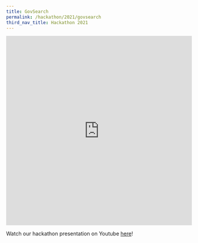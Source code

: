 ```yaml
---
title: GovSearch
permalink: /hackathon/2021/govsearch
third_nav_title: Hackathon 2021
---
```

<iframe src="https://docs.google.com/presentation/d/e/2PACX-1vR0gDE9K_LqbLLYmMK2B6ulORDoLyS23oCPchhaG4v4lkugRKt6YuVFQ8HWVZaZ_PTXFgTg4N0psw40/embed?start=false&loop=false&delayms=3000" frameborder="0" width="100%"  height="515" allowfullscreen="true" mozallowfullscreen="true" webkitallowfullscreen="true"></iframe>

Watch our hackathon presentation on Youtube [here](https://www.youtube.com/embed/an8rlzTw84o)! 


